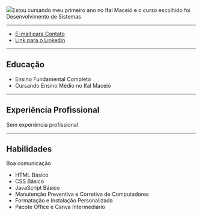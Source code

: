<!DOCTYPE html>
<html lang="en">
 <head>
  <meta charset="UTF-8">
  <meta name="viewport" content="width=device-width, initial-scale=1.0">
 </head>
<body>
  <img src="link">Estou cursando meu primeiro ano no Ifal Maceió e o curso escolhido foi Desenvolvimento de Sistemas</p>
  <hr>
  <ul>
   <li><a href="mailto:jvpm1@aluno.ifal.edu.br">E-mail para Contato</a></li>
   <li><a href=https://www.linkedin.com/in/joão-vinicius-pessôa-610935330>Link para o Linkedin</a></li>
  </ul>
  <hr>
 
  <h2>Educação</h2>
  <ul>
   <li>Ensino Fundamental Completo</li>
   <li>Cursando Ensino Médio no Ifal Maceió</li>
  </ul>
  <hr>
  <h2>Experiência Profissional</h2>
  <p>Sem experiência profissional</p>
 
  <hr>
  <h2>Habilidades</h2>
  <p>Boa comunicação</p>
  <ul>
    <li>HTML Básico</li>
    <li>CSS Básico</li>
    <li>JavaScript Básico</li>
    <li>Manutenção Preventiva e Corretiva de Computadores</li>
    <li>Formatação e Instalação Personalizada</li>
    <li>Pacote Office e Canva Intermediário</li>
  </ul>
 
</body>
</html>
